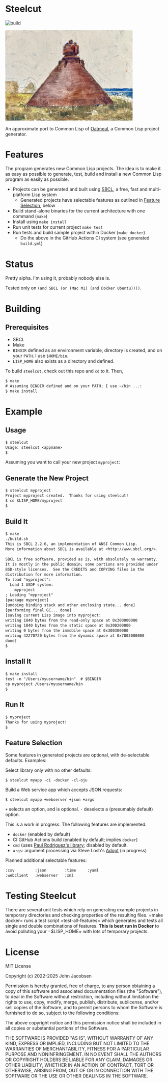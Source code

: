 # Steelcut

![build](https://github.com/eigenhombre/steelcut/actions/workflows/build.yml/badge.svg)

<img src="https://github.com/eigenhombre/steelcut/blob/c3b3cc2979850d0db9f793c4e18d9323be2b92c3/steel.jpg?raw=true" width="400">

An approximate port to Common Lisp of
[Oatmeal](https://github.com/eigenhombre/oatmeal/), a Common Lisp
project generator.

# Features

The program generates new Common Lisp projects.  The idea is to make it
as easy as possible to generate, test, build and install a new Common Lisp
program as easily as possible.

- Projects can be generated and built using
  [SBCL](https://en.wikipedia.org/wiki/Steel_Bank_Common_Lisp), a
    free, fast and multi-platform Lisp system
  - Generated projects have selectable features as outlined in [Feature Selection](#feature-selection), below
- Build stand-alone binaries for the current architecture with one
  command (`make`)
- Install using `make install`
- Run unit tests for current project `make test`
- Run tests and build sample project within Docker (`make docker`)
  - Do the above in the GitHub Actions CI system (see generated
    `build.yml`)

# Status

Pretty alpha.  I'm using it, probably nobody else is.

Tested only on `(and SBCL (or (Mac M1) (and Docker Ubuntu))))`.

# Building

## Prerequisites

- SBCL
- Make
- `BINDIR` defined as an environment variable, directory is created,
  and on your `PATH`.  I use `$HOME/bin`.
- `LISP_HOME` also exists as a directory and defined.

To build `steelcut`, check out this repo and `cd` to it.  Then,

    $ make
    # Assuming BINDIR defined and on your PATH; I use ~/bin ...:
    $ make install

# Example

## Usage

    $ steelcut
    Usage: steelcut <appname>
    $

Assuming you want to call your new project `myproject`:

## Generate the New Project

    $ steelcut myproject
    Project myproject created.  Thanks for using steelcut!
    $ cd $LISP_HOME/myproject
    $

## Build It

    $ make
    ./build.sh
    This is SBCL 2.2.6, an implementation of ANSI Common Lisp.
    More information about SBCL is available at <http://www.sbcl.org/>.

    SBCL is free software, provided as is, with absolutely no warranty.
    It is mostly in the public domain; some portions are provided under
    BSD-style licenses.  See the CREDITS and COPYING files in the
    distribution for more information.
    To load "myproject":
      Load 1 ASDF system:
        myproject
    ; Loading "myproject"
    [package myproject]
    [undoing binding stack and other enclosing state... done]
    [performing final GC... done]
    [saving current Lisp image into myproject:
    writing 1840 bytes from the read-only space at 0x300000000
    writing 1840 bytes from the static space at 0x300200000
    writing 0 bytes from the immobile space at 0x300300000
    writing 42270720 bytes from the dynamic space at 0x7003000000
    done]
    $

## Install It

    $ make install
    test -n "/Users/myusername/bin"  # $BINDIR
    cp myproject /Users/myusername/bin
    $

## Run It

    $ myproject
    Thanks for using myproject!
    $

## Feature Selection

Some features in generated projects are optional, with de-selectable
defaults.  Examples:

Select library only with no other defaults:

    $ steelcut myapp -ci -docker -cl-oju

Build a Web service app which accepts JSON requests:

    $ steelcut myapp +webserver +json +args

`+` selects an option, and is optional. `-` deselects a (presumably default)
option.

This is a work in progress.  The following features are implemented:

- `docker` (enabled by default)
- CI GitHub Actions build (enabled by default; implies `docker`)
- `cmd` (uses [Paul Rodriguez's library](https://github.com/ruricolist/cmd);
  disabled by default.
- `args`: argument processing via Steve Losh's [Adopt](https://github.com/sjl/adopt/)
  (in progress)

Planned additional selectable features:

    :csv         :json        :time     :yaml
    :webclient   :webserver   :xml

# Testing Steelcut

There are several unit tests which rely on generating example projects
in temporary directories and checking properties of the resulting
files.  =make docker= runs a test script =test-all-features= which
generates and tests all single and double combinations of features.
**This is best run in Docker** to avoid polluting your =$LISP_HOME=
with lots of temporary projects.

# License

MIT License

Copyright (c) 2022-2025 John Jacobsen

Permission is hereby granted, free of charge, to any person obtaining a copy
of this software and associated documentation files (the "Software"), to deal
in the Software without restriction, including without limitation the rights
to use, copy, modify, merge, publish, distribute, sublicense, and/or sell
copies of the Software, and to permit persons to whom the Software is
furnished to do so, subject to the following conditions:

The above copyright notice and this permission notice shall be included in all
copies or substantial portions of the Software.

THE SOFTWARE IS PROVIDED "AS IS", WITHOUT WARRANTY OF ANY KIND, EXPRESS OR
IMPLIED, INCLUDING BUT NOT LIMITED TO THE WARRANTIES OF MERCHANTABILITY,
FITNESS FOR A PARTICULAR PURPOSE AND NONINFRINGEMENT. IN NO EVENT SHALL THE
AUTHORS OR COPYRIGHT HOLDERS BE LIABLE FOR ANY CLAIM, DAMAGES OR OTHER
LIABILITY, WHETHER IN AN ACTION OF CONTRACT, TORT OR OTHERWISE, ARISING FROM,
OUT OF OR IN CONNECTION WITH THE SOFTWARE OR THE USE OR OTHER DEALINGS IN THE
SOFTWARE.
